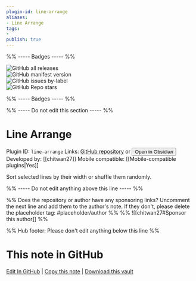 ```yaml
---
plugin-id: line-arrange
aliases:
- Line Arrange
tags: 
- 
publish: true
---
```


%% ----- Badges ----- %%

![GitHub all releases](https://img.shields.io/github/downloads/chitwan27/lineArrange/total?color=573E7A&logo=github&style=for-the-badge)   
![GitHub manifest version](https://img.shields.io/github/manifest-json/v/chitwan27/lineArrange?color=573E7A&logo=github&style=for-the-badge)   
![GitHub issues by-label](https://img.shields.io/github/issues/chitwan27/lineArrange/help%20wanted?color=573E7A&logo=github&style=for-the-badge)   
![GitHub Repo stars](https://img.shields.io/github/stars/chitwan27/lineArrange?color=573E7A&logo=github&style=for-the-badge)

%% ----- Badges ----- %%

%% ----- Do not edit this section ----- %%

# Line Arrange

Plugin ID: `line-arrange`
Links: [GitHub repository](https://github.com/chitwan27/lineArrange) or [<button id=HH>Open in Obsidian</button>](obsidian://show-plugin?id=line-arrange)
Developed by: [[chitwan27]]
Mobile compatible: [[Mobile-compatible plugins|Yes]]

Sort selected lines by their width or shuffle them randomly.

%% ----- Do not edit anything above this line ----- %% 

%% Does the repository or author have any sponsoring links? Uncomment the next line and add them to the author's note. If they don't, please delete the placeholder tag: #placeholder/author %%
%% ![[chitwan27#Sponsor this author]] %%

%% Hub footer: Please don't edit anything below this line %%

# This note in GitHub

<span class="git-footer">[Edit In GitHub](https://github.dev/obsidian-community/obsidian-hub/blob/main/02%20-%20Community%20Expansions/02.05%20All%20Community%20Expansions/Plugins/line-arrange.md "git-hub-edit-note") | [Copy this note](https://raw.githubusercontent.com/obsidian-community/obsidian-hub/main/02%20-%20Community%20Expansions/02.05%20All%20Community%20Expansions/Plugins/line-arrange.md "git-hub-copy-note") | [Download this vault](https://github.com/obsidian-community/obsidian-hub/archive/refs/heads/main.zip "git-hub-download-vault") </span>
